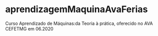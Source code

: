# aprendizagemMaquinaAvaFerias
Curso Aprendizado de Máquinas:da Teoria à prática, oferecido no AVA CEFETMG em 06.2020
